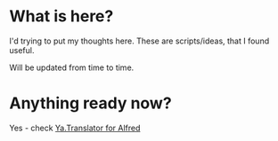 # What is here?
I'd trying to put my thoughts here. These are scripts/ideas, that I found useful.

Will be updated from time to time.

# Anything ready now?

Yes - check [Ya.Translator for Alfred](https://github.com/vyakovlev/alfred-ya.translator)